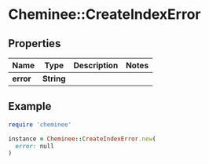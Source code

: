 # Cheminee::CreateIndexError

## Properties

| Name | Type | Description | Notes |
| ---- | ---- | ----------- | ----- |
| **error** | **String** |  |  |

## Example

```ruby
require 'cheminee'

instance = Cheminee::CreateIndexError.new(
  error: null
)
```

